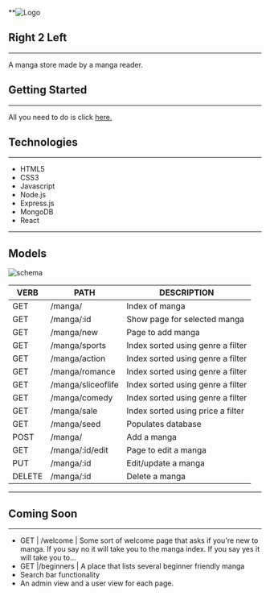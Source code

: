 **![Logo](https://i.imgur.com/5LbFg9P.png)
## Right 2 Left
---
A manga store made by a manga reader.

## Getting Started
---
All you need to do is click  [here.](https://left-2-right.herokuapp.com/manga)

## Technologies
---
- HTML5
- CSS3
- Javascript
- Node.js
- Express.js
- MongoDB
- React


---

## Models

![schema](https://i.imgur.com/iGtq7Ak.png)

   VERB 		 | 		  PATH 		 |  	 DESCRIPTION
------------ | ------------- | -------------------
GET | /manga/ | Index of manga |
GET | /manga/:id | Show page for selected manga |
GET | /manga/new | Page to add manga |
GET | /manga/sports | Index sorted using genre a filter |
GET | /manga/action | Index sorted using genre a filter |
GET | /manga/romance | Index sorted using genre a filter |
GET | /manga/sliceoflife | Index sorted using genre a filter |
GET | /manga/comedy | Index sorted using genre a filter |
GET | /manga/sale | Index sorted using price a filter |
GET | /manga/seed | Populates database |
POST | /manga/ | Add a manga |
GET | /manga/:id/edit | Page to edit a manga |
PUT | /manga/:id | Edit/update a manga |
DELETE | /manga/:id | Delete a manga |

---



## Coming Soon
---


- GET | /welcome | Some sort of welcome page that asks if you're new to manga. If you say no it will take you to the manga index. If you say yes it will take you to...
- GET |/beginners | A place that lists several beginner friendly manga
- Search bar functionality
- An admin view and a user view for each page.
